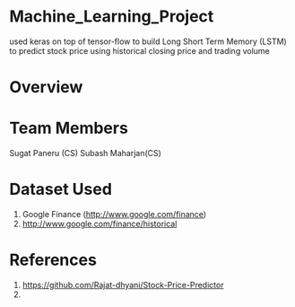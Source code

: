# Machine_Learning_Project
used keras on top of tensor-flow to build Long Short Term Memory (LSTM) to predict stock price  using historical closing price and trading volume

# Overview

# Team Members
Sugat Paneru (CS)
Subash Maharjan(CS)
# Dataset Used
1. Google Finance (http://www.google.com/finance)
2. http://www.google.com/finance/historical

# References
1. https://github.com/Rajat-dhyani/Stock-Price-Predictor
2. [Time Series Prediction with LSTM Recurrent Neural Networks in Python with Keras]:  http://machinelearningmastery.com/time-series-prediction-lstm-recurrent-neural-networks-python-keras/
